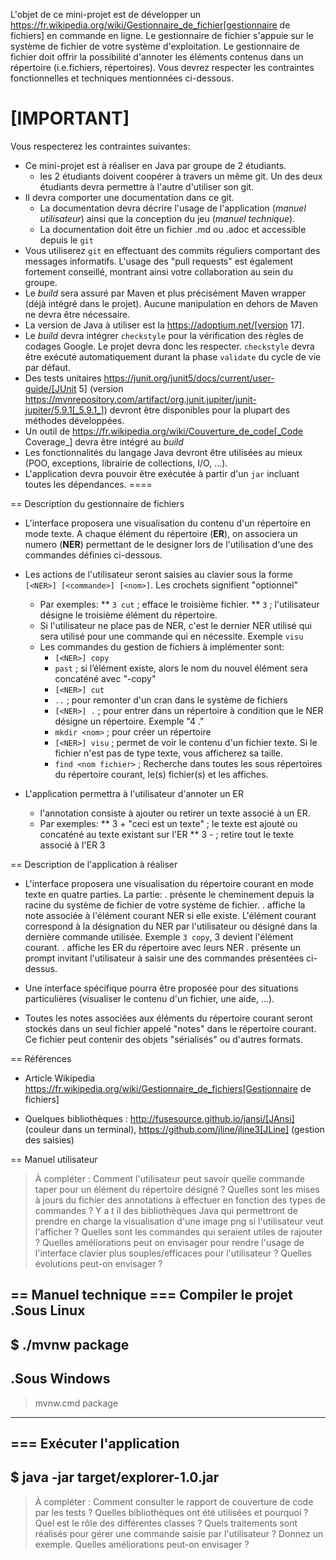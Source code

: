 

L'objet de ce mini-projet est de développer un https://fr.wikipedia.org/wiki/Gestionnaire_de_fichier[gestionnaire de fichiers] en commande en ligne. Le gestionnaire de fichier s'appuie sur le système de fichier de votre système d'exploitation. Le gestionnaire de fichier doit offrir la possibilité d'annoter les éléments contenus dans un répertoire (i.e.fichiers, répertoires).
Vous devrez respecter les contraintes fonctionnelles et techniques mentionnées ci-dessous.

[IMPORTANT]
====
Vous respecterez les contraintes suivantes:

* Ce mini-projet est à réaliser en Java par groupe de 2 étudiants.
  - les 2 étudiants doivent coopérer à travers un même git. Un des deux étudiants devra permettre à l'autre d'utiliser son git.
* Il devra comporter une documentation dans ce git.
  - La documentation devra décrire l'usage de l'application (_manuel utilisateur_) ainsi que la conception du jeu (_manuel technique_).
  - La documentation doit être un fichier .md ou .adoc et accessible depuis le `git`
* Vous utiliserez `git` en effectuant des commits réguliers comportant des messages informatifs. L'usage des "pull requests" est également fortement conseillé, montrant ainsi votre collaboration au sein du groupe. 
* Le _build_ sera assuré par Maven et plus précisément Maven wrapper (déjà intégré dans le projet).
Aucune manipulation en dehors de Maven ne devra être nécessaire.
* La version de Java à utiliser est la https://adoptium.net/[version 17].
* Le _build_ devra intégrer `checkstyle` pour la vérification des règles de codages Google.
Le projet devra donc les respecter.
`checkstyle` devra être exécuté automatiquement durant la phase `validate` du cycle de vie par défaut.
* Des tests unitaires https://junit.org/junit5/docs/current/user-guide/[JUnit 5] (version https://mvnrepository.com/artifact/org.junit.jupiter/junit-jupiter/5.9.1[_5.9.1_]) devront être disponibles pour la plupart des méthodes développées.
* Un outil de https://fr.wikipedia.org/wiki/Couverture_de_code[_Code Coverage_] devra être intégré au _build_
* Les fonctionnalités du langage Java devront être utilisées au mieux (POO, exceptions, librairie de collections, I/O, …).
* L'application devra pouvoir être exécutée à partir d'un `jar` incluant toutes les dépendances.
====

== Description du gestionnaire de fichiers
* L'interface proposera une visualisation du contenu d'un répertoire en mode texte. A chaque élément du répertoire (**ER**), on associera un numero (**NER**) permettant de le designer lors de l'utilisation d'une des commandes définies ci-dessous.

* Les actions de l'utilisateur seront saisies au clavier sous la forme `[<NER>] [<commande>] [<nom>]`. Les crochets signifient "optionnel" 
  - Par exemples:
   ** `3 cut` ; efface le troisième fichier.
   ** `3`  ; l'utilisateur désigne le troisième élément du répertoire.
  - Si l'utilisateur ne place pas de NER, c'est le dernier NER utilisé qui sera utilisé pour une commande qui en nécessite. Exemple `visu`
  - Les commandes du gestion de fichiers à implémenter sont:
    - `[<NER>] copy`
    - `past`  ; si l’élément existe, alors le nom du nouvel élément sera concaténé avec "-copy"
    - `[<NER>] cut`
    - `..` ; pour remonter d'un cran dans le système de fichiers
    - `[<NER>] .` ; pour entrer dans un répertoire à condition que le NER désigne un répertoire. Exemple "4 ."
    - `mkdir <nom>` ; pour créer un répertoire
    - `[<NER>] visu` ; permet de voir le contenu d'un fichier texte. Si le fichier n'est pas de type texte, vous afficherez sa taille.
    - `find <nom fichier>` ; Recherche dans toutes les sous répertoires du répertoire courant, le(s) fichier(s) et les affiches.

* L'application permettra à l'utilisateur d'annoter un ER
  - l'annotation consiste à ajouter ou retirer un texte associé à un ER. 
  - Par exemples:
       ** 3 + "ceci est un texte" ; le texte est ajouté ou concaténé au texte existant sur l'ER
       ** 3 -  ; retire tout le texte associé à l'ER 3

 

== Description de l'application à réaliser

* L'interface proposera une visualisation du répertoire courant en mode texte en quatre parties. La partie:
  . présente le cheminement depuis la racine du système de fichier de votre système de fichier.
  . affiche la note associée à l'élément courant NER si elle existe. L'élément courant correspond à la désignation du NER par l'utilisateur ou désigné dans la dernière commande utilisée. Exemple `3 copy`, 3 devient l'élément courant.
  . affiche les ER du répertoire avec leurs NER
  . présente un prompt invitant l'utilisateur à saisir une des commandes présentées ci-dessus.

* Une interface spécifique pourra être proposée pour des situations particulières (visualiser le contenu d'un fichier, une aide, ...).

* Toutes les notes associées aux éléments du répertoire courant seront stockés dans un seul fichier appelé "notes" dans le répertoire courant. Ce fichier peut contenir des objets "sérialisés" ou d'autres formats.



== Références
* Article Wikipedia https://fr.wikipedia.org/wiki/Gestionnaire_de_fichiers[Gestionnaire de fichiers]

* Quelques bibliothèques :
http://fusesource.github.io/jansi/[JAnsi] (couleur dans un terminal),
https://github.com/jline/jline3[JLine] (gestion des saisies)

== Manuel utilisateur

> À compléter :
> Comment l'utilisateur peut savoir quelle commande taper pour un élément du répertoire désigné ?
> Quelles sont les mises à jours du fichier des annotations à effectuer en fonction des types de commandes ?
> Y a t il des bibliothèques Java qui permettront de prendre en charge la visualisation d'une image png si l'utilisateur veut l'afficher ? 
> Quelles sont les commandes qui seraient utiles de rajouter ?
> Quelles améliorations peut on envisager pour rendre l'usage de l'interface clavier plus souples/efficaces pour l'utilisateur ?
> Quelles évolutions peut-on envisager ?

== Manuel technique
=== Compiler le projet
.Sous Linux
----
$ ./mvnw package
----

.Sous Windows
----
> mvnw.cmd package
----

=== Exécuter l'application
----
$ java -jar target/explorer-1.0.jar
----

> À compléter :
> Comment consulter le rapport de couverture de code par les tests ?
> Quelles bibliothèques ont été utilisées et pourquoi ?
> Quel est le rôle des différentes classes ?
> Quels traitements sont réalisés pour gérer une commande saisie par l'utilisateur ? Donnez un exemple.
> Quelles améliorations peut-on envisager ?
